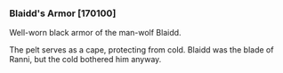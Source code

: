 ### Blaidd's Armor [170100]

Well-worn black armor of the man-wolf Blaidd.

The pelt serves as a cape, protecting from cold. Blaidd was the blade of Ranni, but the cold bothered him anyway.